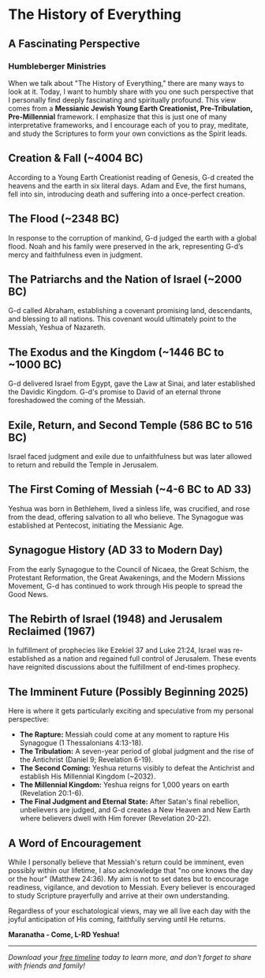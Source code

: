 # The History of Everything

## A Fascinating Perspective

### Humbleberger Ministries

When we talk about "The History of Everything," there are many ways to look at it. Today, I want to humbly share with you one such perspective that I personally find deeply fascinating and spiritually profound. This view comes from a **Messianic Jewish Young Earth Creationist, Pre-Tribulation, Pre-Millennial** framework. I emphasize that this is just one of many interpretative frameworks, and I encourage each of you to pray, meditate, and study the Scriptures to form your own convictions as the Spirit leads.

## Creation & Fall (\~4004 BC)

According to a Young Earth Creationist reading of Genesis, G-d created the heavens and the earth in six literal days. Adam and Eve, the first humans, fell into sin, introducing death and suffering into a once-perfect creation.

## The Flood (\~2348 BC)

In response to the corruption of mankind, G-d judged the earth with a global flood. Noah and his family were preserved in the ark, representing G-d’s mercy and faithfulness even in judgment.

## The Patriarchs and the Nation of Israel (\~2000 BC)

G-d called Abraham, establishing a covenant promising land, descendants, and blessing to all nations. This covenant would ultimately point to the Messiah, Yeshua of Nazareth.

## The Exodus and the Kingdom (\~1446 BC to \~1000 BC)

G-d delivered Israel from Egypt, gave the Law at Sinai, and later established the Davidic Kingdom. G-d's promise to David of an eternal throne foreshadowed the coming of the Messiah.

## Exile, Return, and Second Temple (586 BC to 516 BC)

Israel faced judgment and exile due to unfaithfulness but was later allowed to return and rebuild the Temple in Jerusalem.

## The First Coming of Messiah (\~4-6 BC to AD 33)

Yeshua was born in Bethlehem, lived a sinless life, was crucified, and rose from the dead, offering salvation to all who believe. The Synagogue was established at Pentecost, initiating the Messianic Age.

## Synagogue History (AD 33 to Modern Day)

From the early Synagogue to the Council of Nicaea, the Great Schism, the Protestant Reformation, the Great Awakenings, and the Modern Missions Movement, G-d has continued to work through His people to spread the Good News.

## The Rebirth of Israel (1948) and Jerusalem Reclaimed (1967)

In fulfillment of prophecies like Ezekiel 37 and Luke 21:24, Israel was re-established as a nation and regained full control of Jerusalem. These events have reignited discussions about the fulfillment of end-times prophecy.

## The Imminent Future (Possibly Beginning 2025)

Here is where it gets particularly exciting and speculative from my personal perspective:

- **The Rapture:** Messiah could come at any moment to rapture His Synagogue (1 Thessalonians 4:13-18).
- **The Tribulation:** A seven-year period of global judgment and the rise of the Antichrist (Daniel 9; Revelation 6-19).
- **The Second Coming:** Yeshua returns visibly to defeat the Antichrist and establish His Millennial Kingdom (\~2032).
- **The Millennial Kingdom:** Yeshua reigns for 1,000 years on earth (Revelation 20:1-6).
- **The Final Judgment and Eternal State:** After Satan's final rebellion, unbelievers are judged, and G-d creates a New Heaven and New Earth where believers dwell with Him forever (Revelation 20-22).

## A Word of Encouragement

While I personally believe that Messiah's return could be imminent, even possibly within our lifetime, I also acknowledge that "no one knows the day or the hour" (Matthew 24:36). My aim is not to set dates but to encourage readiness, vigilance, and devotion to Messiah. Every believer is encouraged to study Scripture prayerfully and arrive at their own understanding.

Regardless of your eschatological views, may we all live each day with the joyful anticipation of His coming, faithfully serving until He returns.

**Maranatha - Come, L-RD Yeshua!**

---

_Download your [free timeline](../../assets/The-History-of-Everything-Timeline.pdf) today to learn more, and don't forget to share with friends and family!_
